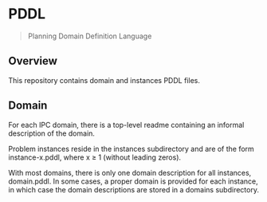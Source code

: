 # PDDL
> Planning Domain Definition Language
## Overview
This repository contains domain and instances PDDL files.

## Domain


For each IPC domain, there is a top-level readme containing an informal description of the domain.

Problem instances reside in the instances subdirectory and are of the form instance-x.pddl, where x ≥ 1 (without leading zeros).

With most domains, there is only one domain description for all instances, domain.pddl. In some cases, a proper domain is provided for each instance, in which case the domain descriptions are stored in a domains subdirectory.
